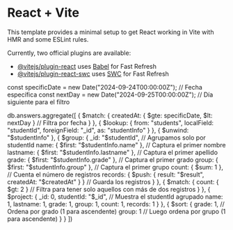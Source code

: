 # React + Vite

This template provides a minimal setup to get React working in Vite with HMR and some ESLint rules.

Currently, two official plugins are available:

- [@vitejs/plugin-react](https://github.com/vitejs/vite-plugin-react/blob/main/packages/plugin-react/README.md) uses [Babel](https://babeljs.io/) for Fast Refresh
- [@vitejs/plugin-react-swc](https://github.com/vitejs/vite-plugin-react-swc) uses [SWC](https://swc.rs/) for Fast Refresh


const specificDate = new Date("2024-09-24T00:00:00Z"); // Fecha específica
const nextDay = new Date("2024-09-25T00:00:00Z"); // Día siguiente para el filtro

db.answers.aggregate([
    {
        $match: {
            createdAt: { $gte: specificDate, $lt: nextDay } // Filtra por fecha
        }
    },
    {
        $lookup: {
            from: "students",
            localField: "studentId",
            foreignField: "_id",
            as: "studentInfo"
        }
    },
    { $unwind: "$studentInfo" },
    {
        $group: {
            _id: "$studentId", // Agrupamos solo por studentId
            name: { $first: "$studentInfo.name" }, // Captura el primer nombre
            lastname: { $first: "$studentInfo.lastname" }, // Captura el primer apellido
            grade: { $first: "$studentInfo.grade" }, // Captura el primer grado
            group: { $first: "$studentInfo.group" }, // Captura el primer grupo
            count: { $sum: 1 }, // Cuenta el número de registros
            records: { $push: { result: "$result", createdAt: "$createdAt" } } // Guarda los registros
        }
    },
    {
        $match: {
            count: { $gt: 2 } // Filtra para tener solo aquellos con más de dos registros
        }
    },
    {
        $project: {
            _id: 0,
            studentId: "$_id", // Muestra el studentId agrupado
            name: 1,
            lastname: 1,
            grade: 1,
            group: 1,
            count: 1,
            records: 1
        }
    },
    {
        $sort: {
            grade: 1, // Ordena por grado (1 para ascendente)
            group: 1  // Luego ordena por grupo (1 para ascendente)
        }
    }
])